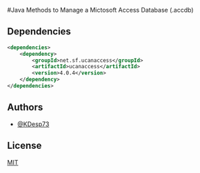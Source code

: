 
#Java Methods to Manage a Mictosoft Access Database (.accdb)





## Dependencies

```xml
<dependencies>
    <dependency>
        <groupId>net.sf.ucanaccess</groupId>
        <artifactId>ucanaccess</artifactId>
        <version>4.0.4</version>
    </dependency>
</dependencies>
```


## Authors

- [@KDesp73](https://github.com/KDesp73)


## License

[MIT](https://choosealicense.com/licenses/mit/)

